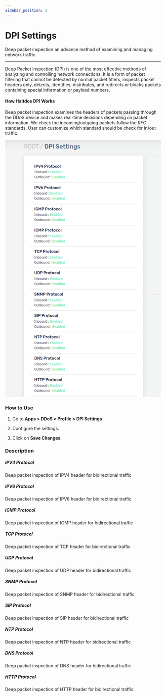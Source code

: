 ```yaml
---
sidebar_position: 2
---
```


# DPI Settings

Deep packet inspection an advance method of examining and managing network traffic

---

Deep Packet Inspection (DPI) is one of the most effective methods of analyzing and controlling network connections. It is a form of packet filtering that cannot be detected by normal packet filters, inspects packet headers only, detects, identifies, distributes, and redirects or blocks packets containing special information or payload numbers.

#### How Haltdos DPI Works

Deep packet inspection examines the headers of packets passing through the DDoS device and makes real-time decisions depending on packet information. We check the incoming/outgoing packets follow the RFC standards. User can customize which standard should be check for in/out traffic.

![dpi_settings](/img/ddos/v7/docs/dpisetting.png)


### How to Use

1. Go to **Apps > DDoS > Profile > DPI Settings**

2. Configure the settings.

3. Click on **Save Changes**.

### Description

##### **IPV4 Protocol**

Deep packet inspection of IPV4 header for bidirectional traffic

##### **IPV6 Protocol**

Deep packet inspection of IPV6 header for bidirectional traffic

##### **IGMP Protocol**

Deep packet inspection of IGMP header for bidirectional traffic

##### **TCP Protocol**

Deep packet inspection of TCP header for bidirectional traffic

##### **UDP Protocol**

Deep packet inspection of UDP header for bidirectional traffic

##### **SNMP Protocol**

Deep packet inspection of SNMP header for bidirectional traffic

##### **SIP Protocol**

Deep packet inspection of SIP header for bidirectional traffic

##### **NTP Protocol**

Deep packet inspection of NTP header for bidirectional traffic

##### **DNS Protocol**

Deep packet inspection of DNS header for bidirectional traffic

##### **HTTP Protocol**

Deep packet inspection of HTTP header for bidirectional traffic